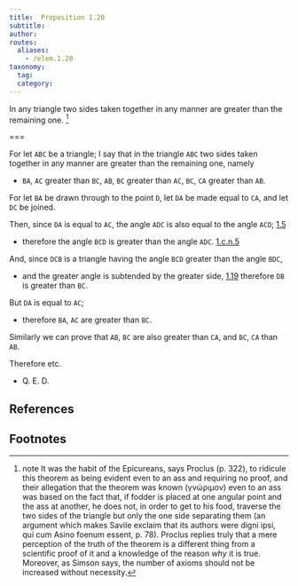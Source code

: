 ```yaml
---
title:  Proposition 1.20
subtitle:
author:
routes:
  aliases:
    - /elem.1.20
taxonomy:
  tag:
  category:
---
```


In any triangle two sides taken together in any manner are greater than the remaining one. [^1]

===

For let `ABC` be a triangle; I say that in the triangle `ABC` two sides taken together in any manner are greater than the remaining one, namely

- `BA`, `AC` greater than `BC`, `AB`, `BC` greater than `AC`, `BC`, `CA` greater than `AB`.

For let `BA` be drawn through to the point `D`, let `DA` be made equal to `CA`, and let `DC` be joined.

Then, since `DA` is equal to `AC`, the angle `ADC` is also equal to the angle `ACD`; [1.5]

- therefore the angle `BCD` is greater than the angle `ADC`. [1.c.n.5]

And, since `DCB` is a triangle having the angle `BCD` greater than the angle `BDC`,

- and the greater angle is subtended by the greater side, [1.19] therefore `DB` is greater than `BC`.

But `DA` is equal to `AC`;

- therefore `BA`, `AC` are greater than `BC`.

Similarly we can prove that `AB`, `BC` are also greater than `CA`, and `BC`, `CA` than `AB`.

Therefore etc.

- Q. E. D.

## References

[1.5]: /elem.1.5 "Book 1 - Proposition 5"
[1.19]: /elem.1.19 "Book 1 - Proposition 19"
[1.c.n.5]: /elem.1.c.n.5 "Book 1 - Common Notion 5"

## Footnotes

[^1]: note
    It was the habit of the Epicureans, says Proclus (<xref n="Proc. p. 322" from="ROOT" to="DITTO">p. 322</xref>), to ridicule this theorem as being evident even to an ass and requiring no proof, and their allegation that the theorem was <quote>known</quote> (<foreign lang="greek">γνώριμον</foreign>) even to an ass was based on the fact that, if fodder is placed at one angular point and the ass at another, he does not, in order to get to his food, traverse the two sides of the triangle but only the one side separating them (an argument which makes Savile exclaim that its authors were <quote><foreign lang="la">digni ipsi, qui cum Asino foenum essent</foreign>,</quote> p. 78). Proclus replies truly that a mere perception of the truth of the theorem is a different thing from a scientific proof of it and a knowledge of the reason <em>why</em> it is true. Moreover, as Simson says, the number of axioms should not be increased without necessity.

